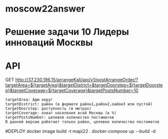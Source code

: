 # moscow22answer
# Решение задачи 10 Лидеры инноваций Москвы

# API
GET http://37.230.196.15/arrangeKali/api/v1/postArrangeOrder/?targetArea=${targetArea}&targetDistrict=&targetDoorstep=${targetDoorstep}&targetCoverage=${targetCoverage}&targetPostsNumber=10

    targetArea: Адм округ
    targetDistrict: район (в формате район1,район2,оайон3 или пустой)
    targetDoorstep: доступность (в метрах)
    targetCoverage: охват населения всей Москвы (в %)
    targetPostsNumber: целевое количество постаматов
    В данной версии работает только район, целевое количество постоматов


#DEPLOY
 docker image build -t mapi22 .
 docker-compose up --build -d
